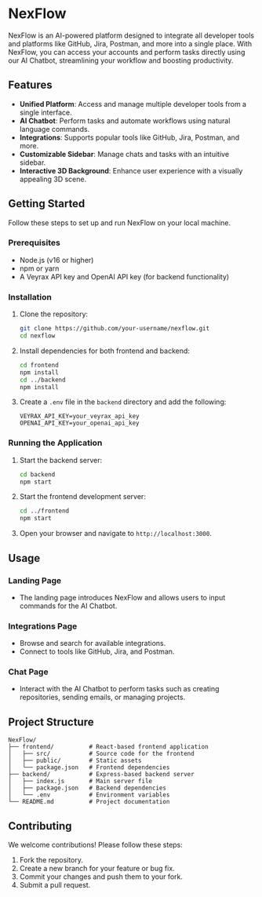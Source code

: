 # NexFlow

NexFlow is an AI-powered platform designed to integrate all developer tools and platforms like GitHub, Jira, Postman, and more into a single place. With NexFlow, you can access your accounts and perform tasks directly using our AI Chatbot, streamlining your workflow and boosting productivity.

## Features

- **Unified Platform**: Access and manage multiple developer tools from a single interface.
- **AI Chatbot**: Perform tasks and automate workflows using natural language commands.
- **Integrations**: Supports popular tools like GitHub, Jira, Postman, and more.
- **Customizable Sidebar**: Manage chats and tasks with an intuitive sidebar.
- **Interactive 3D Background**: Enhance user experience with a visually appealing 3D scene.

## Getting Started

Follow these steps to set up and run NexFlow on your local machine.

### Prerequisites

- Node.js (v16 or higher)
- npm or yarn
- A Veyrax API key and OpenAI API key (for backend functionality)

### Installation

1. Clone the repository:

   ```bash
   git clone https://github.com/your-username/nexflow.git
   cd nexflow
   ```

2. Install dependencies for both frontend and backend:

   ```bash
   cd frontend
   npm install
   cd ../backend
   npm install
   ```

3. Create a `.env` file in the `backend` directory and add the following:
   ```
   VEYRAX_API_KEY=your_veyrax_api_key
   OPENAI_API_KEY=your_openai_api_key
   ```

### Running the Application

1. Start the backend server:

   ```bash
   cd backend
   npm start
   ```

2. Start the frontend development server:

   ```bash
   cd ../frontend
   npm start
   ```

3. Open your browser and navigate to `http://localhost:3000`.

## Usage

### Landing Page

- The landing page introduces NexFlow and allows users to input commands for the AI Chatbot.

### Integrations Page

- Browse and search for available integrations.
- Connect to tools like GitHub, Jira, and Postman.

### Chat Page

- Interact with the AI Chatbot to perform tasks such as creating repositories, sending emails, or managing projects.

## Project Structure

```
NexFlow/
├── frontend/          # React-based frontend application
│   ├── src/           # Source code for the frontend
│   ├── public/        # Static assets
│   └── package.json   # Frontend dependencies
├── backend/           # Express-based backend server
│   ├── index.js       # Main server file
│   ├── package.json   # Backend dependencies
│   └── .env           # Environment variables
└── README.md          # Project documentation
```

## Contributing

We welcome contributions! Please follow these steps:

1. Fork the repository.
2. Create a new branch for your feature or bug fix.
3. Commit your changes and push them to your fork.
4. Submit a pull request.
